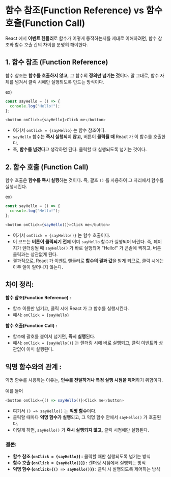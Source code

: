 함수 참조(Function Reference) vs 함수 호출(Function Call)
===
React 에서 **이벤트 헨들러**로 함수가 어떻게 동작하는지를 제대로 이해하려면, 함수 참조와 함수 호출 간의 차이를 분명히 해야한다. 

## 1. 함수 참조 (Function Reference)
함수 참조는 **함수를 호출하지 않고,** 그 함수의 **정의만 넘기는 것**이다. 말 그대로, 함수 자체를 넘겨서 클릭 시에만 실행되도록 만드는 방식이다.

ex)
```js
const sayHello = () => {
  console.log("Hello!");
};

<button onClick={sayHello}>Click me</button>
```
- 여기서 `onClick = {sayHello}` 는 함수 참조이다.
- `sayHello` 함수는 **즉시 실행되지 않고,** 버튼이 **클릭될 때** React 가 이 함수를 호출한다.
- 즉, **함수를 넘겼다**고 생각하면 된다. 클릭할 때 실행되도록 넘기는 것이다.

## 2. 함수 호출 (Function Call)
함수 호출은 **함수를 즉시 실행**하는 것이다. 즉, 괄호 `()` 를 사용하여 그 자리에서 함수를 실행시킨다.

ex)
```js
const sayHello = () => {
  console.log("Hello!");
};

<button onClick={sayHello()}>Click me</button>
```
- 여기서 `onClick = {sayHello()}` 는 함수 호출이다.
- 이 코드는 **버튼이 클릭되기 전**에 이미 `sayHello` 함수가 실행되어 버린다. 즉, 페이지가 렌더링될 때 `sayHello()` 가 바로 실행되어 "Hello!" 가 콘솔에 찍히고, 버튼 클릭과는 상관없게 된다.
- 결과적으로, React 가 이벤트 핸들러로 **함수의 결과 값**을 받게 되므로, 클릭 시에는 아무 일이 일어나지 않는다.

## 차이 정리:

**함수 참조(Function Reference) :**
- 함수 이름만 넘기고, 클릭 시에 React 가 그 함수를 실행시킨다.
- 예시: `onClick = {sayHello}`

**함수 호출(Function Call) :**
- 함수에 괄호를 붙여서 넘기면, **즉시 실행**된다.
- 예시: `onClick = {sayHello()}` 는 렌더링 시에 바로 실행되고, 클릭 이벤트와 상관없이 이미 실행된다.

## 익명 함수와의 관계 :
익명 함수를 사용하는 이유는, **인수를 전달하거나 특정 실행 시점을 제어**하기 위함이다.

예를 들어
```js
<button onClick={() => sayHello()}>Click me</button>
```
- 여기서 `() => sayHello()` 는 **익명 함수**이다.
- 클릭할 때마다 **익명 함수가 실행**되고, 그 익명 함수 안에서 `sayHello()` 가 호출된다.
- 이렇게 하면, `sayHello()` 가 **즉시 실행되지 않고,** 클릭 시점에만 실행된다.

### 결론:
- **함수 참조 (`onClick = {sayHello}`) :** 클릭할 때만 실행되도록 넘기는 방식
- **함수 호출 (`onClick = {sayHello()}`) :** 렌더링 시점에서 실행되는 방식
- **익명 함수 (`onClick={() => sayHello()}`) :** 클릭 시 실행되도록 제어하는 방식